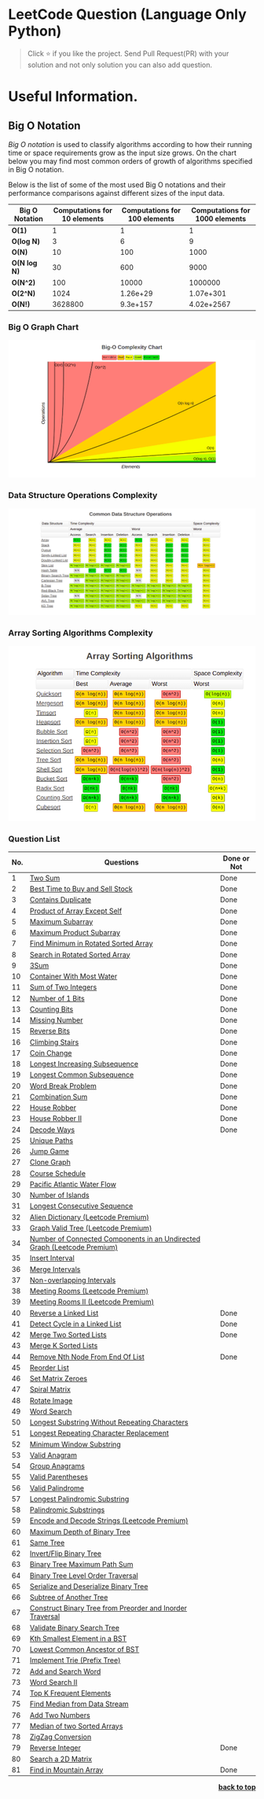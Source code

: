 # LeetCode Question (Language Only Python)

> Click :star: if you like the project. Send Pull Request(PR) with your solution and not only solution you can also add question.

# Useful Information.

## Big O Notation

_Big O notation_ is used to classify algorithms according to how their running time or space requirements grow as the input size grows.
On the chart below you may find most common orders of growth of algorithms specified in Big O notation.

Below is the list of some of the most used Big O notations and their performance comparisons against different sizes of the input data.

| Big O Notation | Computations for 10 elements | Computations for 100 elements | Computations for 1000 elements |
| -------------- | ---------------------------- | ----------------------------- | ------------------------------ |
| **O(1)**       | 1                            | 1                             | 1                              |
| **O(log N)**   | 3                            | 6                             | 9                              |
| **O(N)**       | 10                           | 100                           | 1000                           |
| **O(N log N)** | 30                           | 600                           | 9000                           |
| **O(N^2)**     | 100                          | 10000                         | 1000000                        |
| **O(2^N)**     | 1024                         | 1.26e+29                      | 1.07e+301                      |
| **O(N!)**      | 3628800                      | 9.3e+157                      | 4.02e+2567                     |

### Big O Graph Chart

![Screenshots](./assets/graph.png)

### Data Structure Operations Complexity

![Screenshots](./assets/commonDataStructure.png)

### Array Sorting Algorithms Complexity

![Screenshots](./assets/sorting.png)

### Question List

| No. | Questions                                                                                                                                             | Done or Not |
| --- | ----------------------------------------------------------------------------------------------------------------------------------------------------- | ----------- |
| 1   | [Two Sum](https://github.com/rahulpandey70/LeetCode-Questions/blob/master/Solution's/TwoSum.py)                                                       | Done        |
| 2   | [Best Time to Buy and Sell Stock](https://github.com/rahulpandey70/LeetCode-Questions/blob/master/Solution's/StockBuySell.py)                         | Done        |
| 3   | [Contains Duplicate](https://github.com/rahulpandey70/LeetCode-Questions/blob/master/Solution's/ContainsDuplicate.py)                                 | Done        |
| 4   | [Product of Array Except Self](https://github.com/rahulpandey70/LeetCode-Questions/blob/master/Solution's/Productofarrayexceptself.py)                | Done        |
| 5   | [Maximum Subarray](https://github.com/rahulpandey70/LeetCode-Questions/blob/master/Solution's/MaximumSubarray.py)                                     | Done        |
| 6   | [Maximum Product Subarray](https://github.com/rahulpandey70/LeetCode-Questions/blob/master/Solution's/MaximumProductSubarray.py)                      | Done        |
| 7   | [Find Minimum in Rotated Sorted Array](https://github.com/rahulpandey70/LeetCode-Questions/blob/master/Solution's/FindMinimuminRotatedSortedArray.py) | Done        |
| 8   | [Search in Rotated Sorted Array](https://github.com/rahulpandey70/LeetCode-Questions/blob/master/Solution's/SearchinRotatedSortedArray.py)            | Done        |
| 9   | [3Sum](https://github.com/rahulpandey70/LeetCode-Questions/blob/master/Solution's/3Sum.py)                                                            | Done        |
| 10  | [Container With Most Water](https://github.com/rahulpandey70/LeetCode-Questions/blob/master/Solution's/ContainerWithMostWater.py)                     | Done        |
| 11  | [Sum of Two Integers](https://github.com/rahulpandey70/LeetCode-Questions/blob/master/Solution's/SumoftwoIntegers.py)                                 | Done        |
| 12  | [Number of 1 Bits](https://github.com/rahulpandey70/LeetCode-Questions/blob/master/Solution's/Numberof1Bits.py)                                       | Done        |
| 13  | [Counting Bits](https://github.com/rahulpandey70/LeetCode-Questions/blob/master/Solution's/CountingBits.py)                                           | Done        |
| 14  | [Missing Number](https://github.com/rahulpandey70/LeetCode-Questions/blob/master/Solution's/MissingNumber.py)                                         | Done        |
| 15  | [Reverse Bits](https://github.com/rahulpandey70/LeetCode-Questions/blob/master/Solution's/ReverseBits.py)                                             | Done        |
| 16  | [Climbing Stairs](https://github.com/rahulpandey70/LeetCode-Questions/blob/master/Solution's/ClimbingStairs.py)                                       | Done        |
| 17  | [Coin Change](https://github.com/rahulpandey70/LeetCode-Questions/blob/master/Solution's/CoinChange.py)                                               | Done        |
| 18  | [Longest Increasing Subsequence](https://github.com/rahulpandey70/LeetCode-Questions/blob/master/Solution's/LongestIncreasingSubsequence.py)          | Done        |
| 19  | [Longest Common Subsequence](https://github.com/rahulpandey70/LeetCode-Questions/blob/master/Solution's/LongestCommonSubsequence.py)                  | Done        |
| 20  | [Word Break Problem](https://github.com/rahulpandey70/LeetCode-Questions/blob/master/Solution's/WordBreakProblem.py)                                  | Done        |
| 21  | [Combination Sum](https://github.com/rahulpandey70/LeetCode-Questions/blob/master/Solution's/CominationSum.py)                                        | Done        |
| 22  | [House Robber](https://github.com/rahulpandey70/LeetCode-Questions/blob/master/Solution's/HouseRobber.py)                                             | Done        |
| 23  | [House Robber II](https://github.com/rahulpandey70/LeetCode-Questions/blob/master/Solution's/HouseRobber2.py)                                         | Done        |
| 24  | [Decode Ways](https://github.com/rahulpandey70/LeetCode-Questions/blob/master/Solution's/DecodeWays.py)                                               | Done        |
| 25  | [Unique Paths]()                                                                                                                                      |
| 26  | [Jump Game]()                                                                                                                                         |
| 27  | [Clone Graph]()                                                                                                                                       |
| 28  | [Course Schedule]()                                                                                                                                   |
| 29  | [Pacific Atlantic Water Flow]()                                                                                                                       |
| 30  | [Number of Islands]()                                                                                                                                 |
| 31  | [Longest Consecutive Sequence]()                                                                                                                      |
| 32  | [Alien Dictionary (Leetcode Premium)]()                                                                                                               |
| 33  | [Graph Valid Tree (Leetcode Premium)]()                                                                                                               |
| 34  | [Number of Connected Components in an Undirected Graph (Leetcode Premium)]()                                                                          |
| 35  | [Insert Interval]()                                                                                                                                   |
| 36  | [Merge Intervals]()                                                                                                                                   |
| 37  | [Non-overlapping Intervals]()                                                                                                                         |
| 38  | [Meeting Rooms (Leetcode Premium)]()                                                                                                                  |
| 39  | [Meeting Rooms II (Leetcode Premium)]()                                                                                                               |
| 40  | [Reverse a Linked List](https://github.com/rahulpandey70/LeetCode-Questions/blob/master/Solution's/ReverseaLinkedList.py)                             | Done        |
| 41  | [Detect Cycle in a Linked List](https://github.com/rahulpandey70/LeetCode-Questions/blob/master/Solution's/DetectCycleInaLinkedList.py)               | Done        |
| 42  | [Merge Two Sorted Lists](https://github.com/rahulpandey70/LeetCode-Questions/blob/master/Solution's/MergeTwoSortedList.py)                            | Done        |
| 43  | [Merge K Sorted Lists]()                                                                                                                              |
| 44  | [Remove Nth Node From End Of List](https://github.com/rahulpandey70/LeetCode-Questions/blob/master/Solution's/RemoveNthNodeFromEndOfList.py)          | Done        |
| 45  | [Reorder List]()                                                                                                                                      |
| 46  | [Set Matrix Zeroes]()                                                                                                                                 |
| 47  | [Spiral Matrix]()                                                                                                                                     |
| 48  | [Rotate Image]()                                                                                                                                      |
| 49  | [Word Search]()                                                                                                                                       |
| 50  | [Longest Substring Without Repeating Characters]()                                                                                                    |
| 51  | [Longest Repeating Character Replacement]()                                                                                                           |
| 52  | [Minimum Window Substring]()                                                                                                                          |
| 53  | [Valid Anagram]()                                                                                                                                     |
| 54  | [Group Anagrams]()                                                                                                                                    |
| 55  | [Valid Parentheses]()                                                                                                                                 |
| 56  | [Valid Palindrome]()                                                                                                                                  |
| 57  | [Longest Palindromic Substring]()                                                                                                                     |
| 58  | [Palindromic Substrings]()                                                                                                                            |
| 59  | [Encode and Decode Strings (Leetcode Premium)]()                                                                                                      |
| 60  | [Maximum Depth of Binary Tree]()                                                                                                                      |
| 61  | [Same Tree]()                                                                                                                                         |
| 62  | [Invert/Flip Binary Tree]()                                                                                                                           |
| 63  | [Binary Tree Maximum Path Sum]()                                                                                                                      |
| 64  | [Binary Tree Level Order Traversal]()                                                                                                                 |
| 65  | [Serialize and Deserialize Binary Tree]()                                                                                                             |
| 66  | [Subtree of Another Tree]()                                                                                                                           |
| 67  | [Construct Binary Tree from Preorder and Inorder Traversal]()                                                                                         |
| 68  | [Validate Binary Search Tree]()                                                                                                                       |
| 69  | [Kth Smallest Element in a BST]()                                                                                                                     |
| 70  | [Lowest Common Ancestor of BST]()                                                                                                                     |
| 71  | [Implement Trie (Prefix Tree)]()                                                                                                                      |
| 72  | [Add and Search Word]()                                                                                                                               |
| 73  | [Word Search II]()                                                                                                                                    |
| 74  | [Top K Frequent Elements]()                                                                                                                           |
| 75  | [Find Median from Data Stream]()                                                                                                                      |
| 76  | [Add Two Numbers]()                                                                                                                                   |
| 77  | [Median of two Sorted Arrays]()                                                                                                                       |
| 78  | [ZigZag Conversion]()                                                                                                                                 |
| 79  | [Reverse Integer](https://github.com/rahulpandey70/LeetCode-Questions/blob/master/Solution's/ReverseInteger.py)                                       | Done        |
| 80  | [Search a 2D Matrix]()                                                                                                                                |
| 81  | [Find in Mountain Array](https://github.com/rahulpandey70/LeetCode-Questions/blob/master/Solution's/FindInMountainArray.py)                           | Done        |

<div align="right">
    <b><a href="#">back to top</a></b>
</div>
